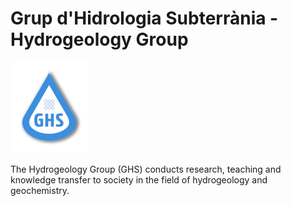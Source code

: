 # Grup d'Hidrologia Subterrània - Hydrogeology Group

![image](profile/ghs.png)

The Hydrogeology Group (GHS) conducts research, teaching and knowledge transfer to society in the field of hydrogeology and geochemistry.
